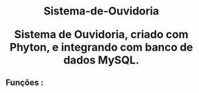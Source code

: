 <h1 align="center">Sistema-de-Ouvidoria </>


<p> Sistema de Ouvidoria, criado com Phyton, e integrando com banco de dados MySQL. </p>


<h2> Funções : </h2>


